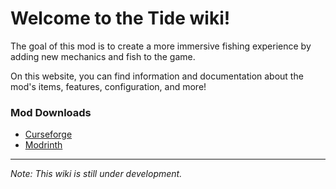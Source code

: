 # Welcome to the Tide wiki!

The goal of this mod is to create a more immersive fishing experience by adding new mechanics and fish to the game.

On this website, you can find information and documentation about the mod's items, features, configuration, and more!

### Mod Downloads

* [Curseforge](https://www.curseforge.com/minecraft/mc-mods/tide)
* [Modrinth](https://modrinth.com/mod/tide)

---

*Note: This wiki is still under development.*